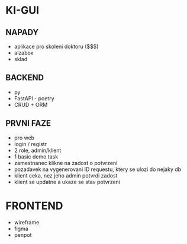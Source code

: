 # KI-GUI

## NAPADY
- aplikace pro skoleni doktoru ($$$)
- alzabox
- sklad
  
## BACKEND
- py
- FastAPI - poetry
- CRUD + ORM

## PRVNI FAZE
- pro web
- login / registr
- 2 role, admin/klient
- 1 basic demo task
- zamestnanec klikne na zadost o potvrzeni
- pozadavek na vygenerovani ID requestu, ktery se ulozi do nejaky db
- klient ceka, nez jeho admin potvrdi zadost
- klient se updatne a ukaze se stav potvrzeni

# FRONTEND
- wireframe
- figma
- penpot
